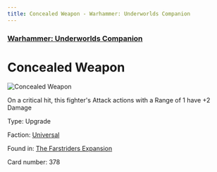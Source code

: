```yaml
---
title: Concealed Weapon - Warhammer: Underworlds Companion
---
```


### [Warhammer: Underworlds Companion](https://guidokessels.github.io/wh-underworlds)

  

# Concealed Weapon

![Concealed Weapon](https://warhammerunderworlds.com/wp-content/uploads/sites/6/2018/03/378_ENG.png)

On a critical hit, this fighter's Attack actions with a Range of 1 have +2 Damage

Type: Upgrade

Faction: [Universal](https://guidokessels.github.io/wh-underworlds/factions/universal)

Found in: [The Farstriders Expansion](https://guidokessels.github.io/wh-underworlds/locations/the-farstriders-expansion)

Card number: 378
